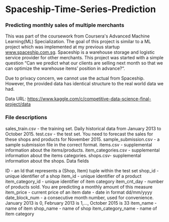 # Spaceship-Time-Series-Prediction
### Predicting monthly sales of multiple merchants

This was part of the coursework from Coursera's Advanced Machine Learning(ML) Specialization. The goal of this project is similar to a ML project which was implemented at my previous startup www.spaceship.com.sg. Spaceship is a warehouse storage and logistic service provider for other merchants. This project was started with a simple question “Can we predict what our clients are selling next month so that we can optimize the warehouse items’ position in advance?“. 

Due to privacy concern, we cannot use the actual from Spaceship. However, the provided data has identical structure to the real world data we had.

Data URL: https://www.kaggle.com/c/competitive-data-science-final-project/data

### File descriptions

sales_train.csv - the training set. Daily historical data from January 2013 to October 2015.
test.csv - the test set. You need to forecast the sales for these shops and products for November 2015.
sample_submission.csv - a sample submission file in the correct format.
items.csv - supplemental information about the items/products.
item_categories.csv  - supplemental information about the items categories.
shops.csv- supplemental information about the shops.
Data fields

ID - an Id that represents a (Shop, Item) tuple within the test set
shop_id - unique identifier of a shop
item_id - unique identifier of a product
item_category_id - unique identifier of item category
item_cnt_day - number of products sold. You are predicting a monthly amount of this measure
item_price - current price of an item
date - date in format dd/mm/yyyy
date_block_num - a consecutive month number, used for convenience. January 2013 is 0, February 2013 is 1,..., October 2015 is 33
item_name - name of item
shop_name - name of shop
item_category_name - name of item category
